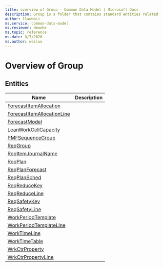 ```yaml
---
title: overview of Group - Common Data Model | Microsoft Docs
description: Group is a folder that contains standard entities related to the Common Data Model.
author: llawwaii
ms.service: common-data-model
ms.reviewer: deonhe
ms.topic: reference
ms.date: 8/7/2020
ms.author: weiluo
---
```


# Overview of Group


## Entities

|Name|Description|
|---|---|
|[ForecastItemAllocation](ForecastItemAllocation.md)||
|[ForecastItemAllocationLine](ForecastItemAllocationLine.md)||
|[ForecastModel](ForecastModel.md)||
|[LeanWorkCellCapacity](LeanWorkCellCapacity.md)||
|[PMFSequenceGroup](PMFSequenceGroup.md)||
|[ReqGroup](ReqGroup.md)||
|[ReqItemJournalName](ReqItemJournalName.md)||
|[ReqPlan](ReqPlan.md)||
|[ReqPlanForecast](ReqPlanForecast.md)||
|[ReqPlanSched](ReqPlanSched.md)||
|[ReqReduceKey](ReqReduceKey.md)||
|[ReqReduceLine](ReqReduceLine.md)||
|[ReqSafetyKey](ReqSafetyKey.md)||
|[ReqSafetyLine](ReqSafetyLine.md)||
|[WorkPeriodTemplate](WorkPeriodTemplate.md)||
|[WorkPeriodTemplateLine](WorkPeriodTemplateLine.md)||
|[WorkTimeLine](WorkTimeLine.md)||
|[WorkTimeTable](WorkTimeTable.md)||
|[WrkCtrProperty](WrkCtrProperty.md)||
|[WrkCtrPropertyLine](WrkCtrPropertyLine.md)||
